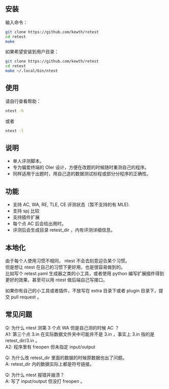 ## 安装

输入命令：

```bash
git clone https://github.com/kewth/retest
cd retest
make
```

如果希望安装到用户目录：

```bash
git clone https://github.com/kewth/retest
cd retest
make ~/.local/bin/ntest
```
## 使用

请自行查看帮助：

```bash
ntest -h
```

或者

```bash
ntest -l
```

## 说明

- 单人评测脚本。
- 专为偏爱终端的 OIer 设计，方便在改题的时候随时重测自己的程序。
- 同样适用于出题时，用自己造的数据测试标程或部分分程序的正确性。

## 功能

- 支持 AC, WA, RE, TLE, CE 评测状态（暂不支持的有 MLE).
- 支持 spj 比较
- 支持插件扩展
- 每个点 AC 后会给出用时。
- 评测后会生成目录 retest_dir ，内有评测详细信息。

## 本地化

由于每个人使用习惯不相同， ntest 不会去刻意迎合某个习惯。  
但是想让 ntest 在自己的习惯下更好用，也是很容易做到的。  
比如写个 retest.yaml 生成器之类的小工具，或者使用 python 编写扩展插件得到更好的效果，甚至可以用 ntest 做后端自己写接口。

如果你有自己的小工具或者插件，不放写在 extra 目录下或者 plugin 目录下，提交 pull request 。

## 常见问题

Q: 为什么 ntest 测第 3 个点 WA 但是自己测的时候 AC ？  
A1: 第三个点 3.in 在实际数据文件夹中可能并不是 3.in ，事实上 3.in 指的是 retest_dir/3.in 。  
A2: 程序里有 freopen 但未指定 input/output

Q: 为什么改 retest_dir 里面的数据的时候原数据也出了问题。  
A: retest_dir 内的数据实际上都是符号链接。

Q: 为什么 ntest 报错并崩溃？  
A: 写了 input/output 但没打 freopen 。

